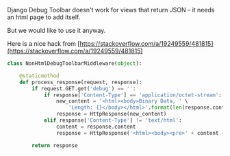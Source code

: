 Django Debug Toolbar doesn't work for views that return JSON - it needs an html page to add itself.

But we would like to use it anyway.

Here is a nice hack from [https://stackoverflow.com/a/19249559/481815](https://stackoverflow.com/a/19249559/481815)

```python
class NonHtmlDebugToolbarMiddleware(object):

    @staticmethod
    def process_response(request, response):
        if request.GET.get('debug') == '':
            if response['Content-Type'] == 'application/octet-stream':
                new_content = '<html><body>Binary Data, ' \
                    'Length: {}</body></html>'.format(len(response.content))
                response = HttpResponse(new_content)
            elif response['Content-Type'] != 'text/html':
                content = response.content
                response = HttpResponse('<html><body><pre>' + content + '</pre></body></html>')

        return response
```
